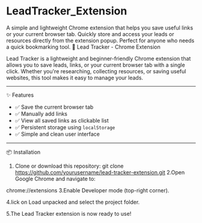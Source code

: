 # LeadTracker_Extension
A simple and lightweight Chrome extension that helps you save useful links or your current browser tab. Quickly store and access your leads or resources directly from the extension popup. Perfect for anyone who needs a quick bookmarking tool.
🔗 Lead Tracker - Chrome Extension

Lead Tracker is a lightweight and beginner-friendly Chrome extension that allows you to save leads, links, or your current browser tab with a single click. Whether you're researching, collecting resources, or saving useful websites, this tool makes it easy to manage your leads.

---

✨ Features

- ✅ Save the current browser tab
- ✅ Manually add links
- ✅ View all saved links as clickable list
- ✅ Persistent storage using `localStorage`
- ✅ Simple and clean user interface

---

📦 Installation

1. Clone or download this repository:
   git clone https://github.com/yourusername/lead-tracker-extension.git
2.Open Google Chrome and navigate to:

  chrome://extensions
3.Enable Developer mode (top-right corner).

4.lick on Load unpacked and select the project folder.

5.The Lead Tracker extension is now ready to use!
